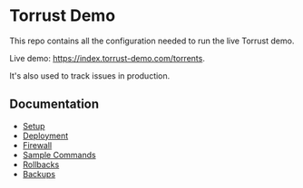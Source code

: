 # Torrust Demo

This repo contains all the configuration needed to run the live Torrust demo.

Live demo: <https://index.torrust-demo.com/torrents>.

It's also used to track issues in production.

## Documentation

- [Setup](docs/setup.md)
- [Deployment](docs/deployment.md)
- [Firewall](docs/firewall.md)
- [Sample Commands](docs/sample_commands.md)
- [Rollbacks](docs/rollbacks.md)
- [Backups](docs/backups.md)